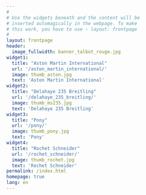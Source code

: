 ```yaml
---
#
# Use the widgets beneath and the content will be
# inserted automagically in the webpage. To make
# this work, you have to use › layout: frontpage
#
layout: frontpage
header:
  image_fullwidth: banner_talbot_rouge.jpg
widget1:
  title: "Aston Martin International"
  url: '/aston_martin_international/'
  image: thumb_aston.jpg
  text: 'Aston Martin International'
widget2:
  title: "Delahaye 235 Breitling"
  url: '/delahaye_235_breitling/'
  image: thumb_ms235.jpg
  text: 'Delahaye 235 Breitling'
widget3:
  title: "Pony"
  url: '/pony/'
  image: thumb_pony.jpg
  text: 'Pony'
widget4:
  title: "Rochet Schneider"
  url: '/rochet_schneider/'
  image: thumb_rochet.jpg
  text: 'Rochet Schneider'
permalink: /index.html
homepage: true
lang: en
---
```

